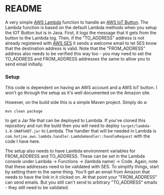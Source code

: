# README #

A very simple [AWS Lambda](https://aws.amazon.com/lambda/) function to handle an
[AWS IoT Button](https://aws.amazon.com/iotbutton/).  The Lambda function is based on the default
Lambda methods when you setup the IOT Button but is in Java.  First, it logs the message that it
gets from the button to the Lambda log.  Then, if the "TO_ADDRESS" address is not already registered
with [AWS SES](https://aws.amazon.com/ses/) it sends a welcome email to let SES know that the
destination address is valid.  Note that the "FROM_ADDRESS" address also needs to be verified this
way too - you may need to set the TO_ADDRESS and FROM_ADDRESS addresses the same to allow you to send email
initially.


### Setup ###

This code is dependent on having an AWS account and a AWS IoT button.  I won't go through
the setup as it's well documented on the Amazon site.

However, on the build side this is a simple Maven project.  Simply do a:

`mvn clean package`

to get a Jar file that can be deployed to Lambda.  If you've cloned this repository and run
the build then you will need to deploy `target/lambda-1.0-SNAPSHOT.jar` to Lambda.
The handler that will be needed in Lambda is `com.hotjoe.aws.lambda.handler.LambdaHandler::handleRequest`
with the code I have here.

The setup also needs to have Lambda environment variables for FROM_ADDRESS and TO_ADDRESS.  These
can be set in the Lambda console under Lambda -> Functions ->  (lambda name) -> Code.  Again, note that these addresses
need to be validated with SES.  To simplify things, start by setting them to the same thing.  You'll
 get an email from Amazon that needs to have the link in it clicked on.  At that point your "FROM_ADDRESS"
 can send emails.  But you still can't send to arbitrary "TO_ADDRESS" emails - they still need
 to be validated.

